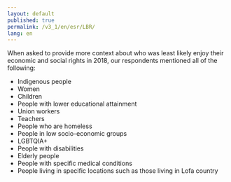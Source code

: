 ```yaml
---
layout: default
published: true
permalink: /v3_1/en/esr/LBR/
lang: en
---
```


When asked to provide more context about who was least likely enjoy their economic and social rights in 2018, our respondents mentioned all of the following:
-	Indigenous people
-	Women
-	Children
-	People with lower educational attainment
-	Union workers
-	Teachers
-	People who are homeless
-	People in low socio-economic groups
-	LGBTQIA+
-	People with disabilities
-	Elderly people
-	People with specific medical conditions
-	People living in specific locations such as those living in Lofa country

